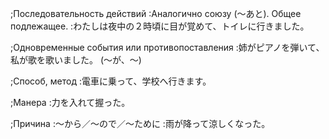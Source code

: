 
;Последовательность действий
:Аналогично союзу (～あと). Общее подлежащее.
:わたしは夜中の２時頃に目が覚めて、トイレに行きました。 

;Одновременные события или противопоставления
:姉がピアノを弾いて、私が歌を歌いました。  (～が、～)

;Способ, метод
:電車に乗って、学校へ行きます。

;Манера
:力を入れて握った。

;Причина
:～から／～ので／～ために
:雨が降って涼しくなった。
